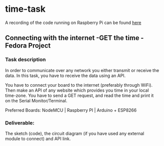 # time-task

A recording of the code running on Raspberry Pi can be found [here](https://asciinema.org/a/jXVTsaKEYL2wzRyFFSJqWJjiP)

## Connecting with the internet -GET the time - Fedora Project
### Task description

In order to communicate over any network you either transmit or receive the data. In this task, you have to receive the data using an API.

You have to connect your board to the internet (preferably through WiFi). Then make an API of any website which provides you time in your local time-zone. You have to send a GET request, and read the time and print it on the Serial Monitor/Terminal.

Preferred Boards: NodeMCU &#124; Raspberry PI &#124; Arduino + ESP8266

### Deliverable:

The sketch (code), the circuit diagram (if you have used any external module to connect) and API link.